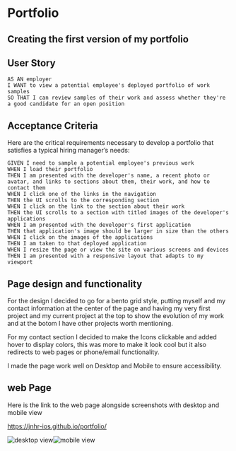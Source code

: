 # Portfolio

## Creating the first version of my portfolio

## User Story

```
AS AN employer
I WANT to view a potential employee's deployed portfolio of work samples
SO THAT I can review samples of their work and assess whether they're a good candidate for an open position
```

## Acceptance Criteria

Here are the critical requirements necessary to develop a portfolio that satisfies a typical hiring manager’s needs:

```
GIVEN I need to sample a potential employee's previous work
WHEN I load their portfolio
THEN I am presented with the developer's name, a recent photo or avatar, and links to sections about them, their work, and how to contact them
WHEN I click one of the links in the navigation
THEN the UI scrolls to the corresponding section
WHEN I click on the link to the section about their work
THEN the UI scrolls to a section with titled images of the developer's applications
WHEN I am presented with the developer's first application
THEN that application's image should be larger in size than the others
WHEN I click on the images of the applications
THEN I am taken to that deployed application
WHEN I resize the page or view the site on various screens and devices
THEN I am presented with a responsive layout that adapts to my viewport
```

## Page design and functionality

For the design I decided to go for a bento grid style, putting myself and my contact information at the center of the page and having my very first project and my current project at the top to show the evolution of my work and at the botom I have other projects worth mentioning.

For my contact section I decided to make the Icons clickable and added hover to display colors, this was more to make it look cool but it also redirects to web pages or phone/email functionality.

I made the page work well on Desktop and Mobile to ensure accessibility.


## web Page

Here is the link to the web page alongside screenshots with desktop and mobile view

https://jnhr-ios.github.io/portfolio/




![desktop view](https://github.com/jnhr-ios/portfolio/assets/161101005/3b7e229e-8c38-4372-9d32-4f789dc82e89)![mobile view](https://github.com/jnhr-ios/portfolio/assets/161101005/d3198a3e-c54b-4514-9bc6-9676a9f7d010)

